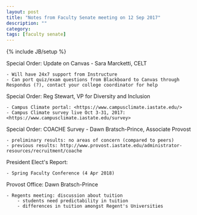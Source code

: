 ```yaml
---
layout: post
title: "Notes from Faculty Senate meeting on 12 Sep 2017"
description: ""
category: 
tags: [faculty senate]
---
```

{% include JB/setup %}

Special Order: Update on Canvas - Sara Marcketti, CELT

    - Will have 24x7 support from Instructure
    - Can port quiz/exam questions from Blackboard to Canvas through Respondus (?), contact your college coordinator for help

Special Order: Reg Stewart, VP for Diversity and Inclusion

    - Campus Climate portal: <https://www.campusclimate.iastate.edu/>
    - Campus Climate survey live Oct 3-31, 2017: <https://www.campusclimate.iastate.edu/survey>

Special Order: COACHE Survey - Dawn Bratsch-Prince, Associate Provost

    - preliminary results: no areas of concern (compared to peers)
    - previous results: http://www.provost.iastate.edu/administrator-resources/recruitment/coache

President Elect's Report:

    - Spring Faculty Conference (4 Apr 2018)

Provost Office: Dawn Bratsch-Prince

    - Regents meeting: discussion about tuition
        - students need predictability in tuition
        - differences in tuition amongst Regent's Universities
